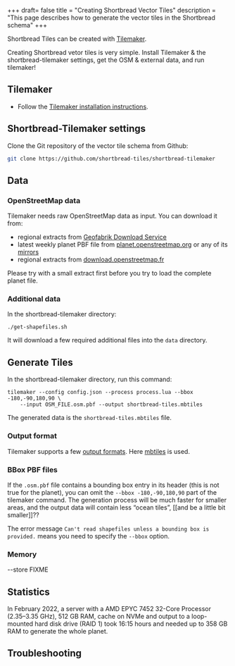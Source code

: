 +++
draft= false
title = "Creating Shortbread Vector Tiles"
description = "This page describes how to generate the vector tiles in the Shortbread schema"
+++

Shortbread Tiles can be created with [Tilemaker](https://tilemaker.org/).


Creating Shortbread vetor tiles is very simple. Install Tilemaker & the shortbread-tilemaker settings, get the OSM & external data, and run tilemaker!

## Tilemaker 

* Follow the [Tilemaker installation instructions](https://github.com/systemed/tilemaker/blob/master/docs/INSTALL.md).

## Shortbread-Tilemaker settings

Clone the Git repository of the vector tile schema from Github:

```sh
git clone https://github.com/shortbread-tiles/shortbread-tilemaker
```

## Data

### OpenStreetMap data

Tilemaker needs raw OpenStreetMap data as input. You can download it from:

* regional extracts from [Geofabrik Download Service](https://download.geofabrik.de)
* latest weekly planet PBF file from [planet.openstreetmap.org](https://planet.openstreetmap.org/) or any of its [mirrors](https://wiki.openstreetmap.org/wiki/Planet.osm#Planet.osm_mirrors)
* regional extracts from [download.openstreetmap.fr](https://download.openstreetmap.fr/extracts/)

Please try with a small extract first before you try to load the complete planet file.

### Additional data

In the shortbread-tilemaker directory:

	./get-shapefiles.sh

It will download a few required additional files into the `data` directory.

## Generate Tiles

In the shortbread-tilemaker directory, run this command:

	tilemaker --config config.json --process process.lua --bbox -180,-90,180,90 \
		--input OSM_FILE.osm.pbf --output shortbread-tiles.mbtiles


The generated data is the `shortbread-tiles.mbtiles` file.

### Output format

Tilemaker supports a few [output formats](https://github.com/systemed/tilemaker/blob/master/docs/RUNNING.md#standard-usage). Here [mbtiles](https://wiki.openstreetmap.org/wiki/MBTiles) is used.


### BBox PBF files

If the `.osm.pbf` file contains a bounding box entry in its header (this is not
true for the planet), you can omit the `--bbox -180,-90,180,90` part of the
tilemaker command. The generation process will be much faster for smaller
areas, and the output data will contain less “ocean tiles”, [[and be a little
bit smaller]]??

The error message `Can't read shapefiles unless a bounding box is provided.`
means you need to specify the `--bbox` option.

### Memory

--store FIXME


## Statistics

In February 2022, a server with a AMD EPYC 7452 32-Core Processor (2.35–3.35 GHz), 512 GB RAM,
cache on NVMe and output to a loop-mounted hard disk drive (RAID 1) took 16:15 hours and needed up
to 358 GB RAM to generate the whole planet.

## Troubleshooting

